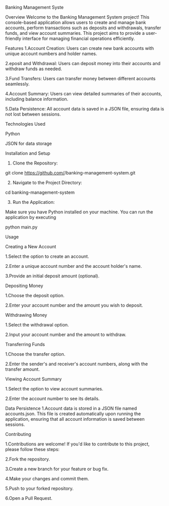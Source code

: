 Banking Management Syste

Overview
Welcome to the Banking Management System project! This console-based application allows users to create and manage bank accounts, perform transactions such as deposits and withdrawals, transfer funds, and view account summaries. This project aims to provide a user-friendly interface for managing financial operations efficiently.

Features
1.Account Creation: Users can create new bank accounts with unique account numbers and holder names.

2.eposit and Withdrawal: Users can deposit money into their accounts and withdraw funds as needed.

3.Fund Transfers: Users can transfer money between different accounts seamlessly.

4.Account Summary: Users can view detailed summaries of their accounts, including balance information.

5.Data Persistence: All account data is saved in a JSON file, ensuring data is not lost between sessions.

Technologies Used

Python

JSON for data storage

Installation and Setup

1. Clone the Repository:

git clone https://github.com/<your-github-username>/banking-management-system.git

2. Navigate to the Project Directory:

cd banking-management-system

3. Run the Application:

Make sure you have Python installed on your machine. You can run the application by executing

python main.py

Usage

Creating a New Account

1.Select the option to create an account.

2.Enter a unique account number and the account holder's name.

3.Provide an initial deposit amount (optional).

Depositing Money

1.Choose the deposit option.

2.Enter your account number and the amount you wish to deposit.

Withdrawing Money

1.Select the withdrawal option.

2.Input your account number and the amount to withdraw.

Transferring Funds

1.Choose the transfer option.

2.Enter the sender's and receiver's account numbers, along with the transfer amount.

Viewing Account Summary

1.Select the option to view account summaries.

2.Enter the account number to see its details.

Data Persistence
1.Account data is stored in a JSON file named accounts.json. This file is created automatically upon running the application, ensuring that all account information is saved between sessions.

Contributing

1.Contributions are welcome! If you'd like to contribute to this project, please follow these steps:

2.Fork the repository.

3.Create a new branch for your feature or bug fix.

4.Make your changes and commit them.

5.Push to your forked repository.

6.Open a Pull Request.
